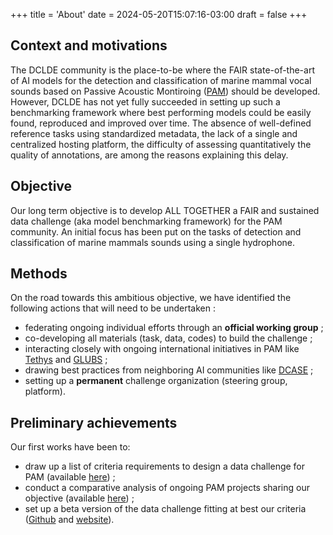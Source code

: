 +++
title = 'About'
date = 2024-05-20T15:07:16-03:00
draft = false
+++

## Context and motivations

The DCLDE community is the place-to-be where the FAIR state-of-the-art of AI models for the detection and classification of marine mammal vocal sounds based on Passive Acoustic Montiroing ([PAM](https://www.ncei.noaa.gov/products/passive-acoustic-data)) should be developed. However, DCLDE has not yet fully succeeded in setting up such a benchmarking framework where best performing models could be easily found, reproduced and improved over time. The absence of well-defined reference tasks using standardized metadata, the lack of a single and centralized hosting platform, the difficulty of assessing quantitatively the quality of annotations, are among the reasons explaining this delay.

## Objective

Our long term objective is to develop ALL TOGETHER a FAIR and sustained data challenge (aka model benchmarking framework) for the PAM community. An initial focus has been put on the tasks of detection and classification of marine mammals sounds using a single hydrophone.

## Methods 

On the road towards this ambitious objective, we have identified the following actions that will need to be undertaken :

- federating ongoing individual efforts through an **official working group** ;
- co-developing all materials (task, data, codes) to build the challenge ;
- interacting closely with ongoing international initiatives in PAM like [Tethys](https://tethys.sdsu.edu/) and [GLUBS](https://www.glubs.org/) ;
- drawing best practices from neighboring AI communities like [DCASE](https://dcase.community/) ;
- setting up a **permanent** challenge organization (steering group, platform).

## Preliminary achievements 

Our first works have been to:

- draw up a list of criteria requirements to design a data challenge for PAM (available [here](https://drive.google.com/file/d/16I4_9lLpy6sDooytBCdXrSsq6Yz7F4xC/view?usp=sharing)) ;
- conduct a comparative analysis of ongoing PAM projects sharing our objective (available [here](https://drive.google.com/file/d/16I4_9lLpy6sDooytBCdXrSsq6Yz7F4xC/view?usp=sharing)) ;
- set up a beta version of the data challenge fitting at best our criteria ([Github](https://github.com/PAM-challenge-beta) and [website](https://pam-challenge-beta.github.io/website/)). 


